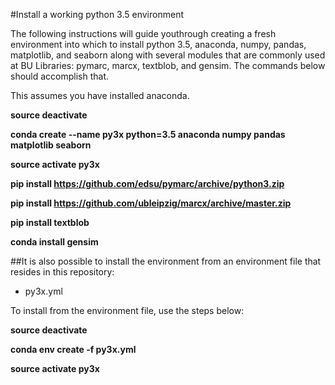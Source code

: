 #Install a working python 3.5 environment

The following instructions will guide youthrough creating a fresh environment into which to install python 3.5, anaconda, numpy, pandas, matplotlib, and seaborn along with several modules that are commonly used at BU Libraries: pymarc, marcx, textblob, and gensim. The commands below should accomplish that.

This assumes you have installed anaconda.  

**source deactivate**

**conda create --name py3x python=3.5 anaconda numpy pandas matplotlib seaborn**

**source activate py3x**

**pip install https://github.com/edsu/pymarc/archive/python3.zip**

**pip install https://github.com/ubleipzig/marcx/archive/master.zip**

**pip install textblob**

**conda install gensim**

##It is also possible to install the environment from an environment file that resides in this repository: 

*	py3x.yml

To install from the environment file, use the steps below:

**source deactivate**

**conda env create -f py3x.yml**

**source activate py3x**




